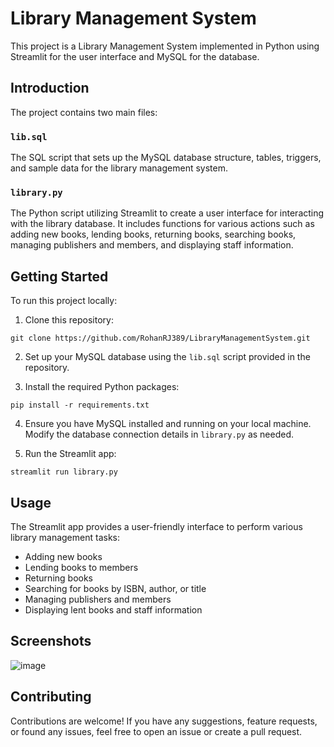 # Library Management System

This project is a Library Management System implemented in Python using Streamlit for the user interface and MySQL for the database.

## Introduction

The project contains two main files:

### `lib.sql`

The SQL script that sets up the MySQL database structure, tables, triggers, and sample data for the library management system.

### `library.py`

The Python script utilizing Streamlit to create a user interface for interacting with the library database. It includes functions for various actions such as adding new books, lending books, returning books, searching books, managing publishers and members, and displaying staff information.

## Getting Started

To run this project locally:

1. Clone this repository:

`git clone https://github.com/RohanRJ389/LibraryManagementSystem.git`

2. Set up your MySQL database using the `lib.sql` script provided in the repository.

3. Install the required Python packages:

`pip install -r requirements.txt`

4. Ensure you have MySQL installed and running on your local machine. Modify the database connection details in `library.py` as needed.

5. Run the Streamlit app:

`streamlit run library.py`

## Usage

The Streamlit app provides a user-friendly interface to perform various library management tasks:

- Adding new books
- Lending books to members
- Returning books
- Searching for books by ISBN, author, or title
- Managing publishers and members
- Displaying lent books and staff information

## Screenshots

![image](https://github.com/RohanRJ389/LibraryManagementSystem/assets/128975431/5b6c4033-2f0f-4fe8-bc09-5f3d99d6c9ea)

## Contributing

Contributions are welcome! If you have any suggestions, feature requests, or found any issues, feel free to open an issue or create a pull request.






